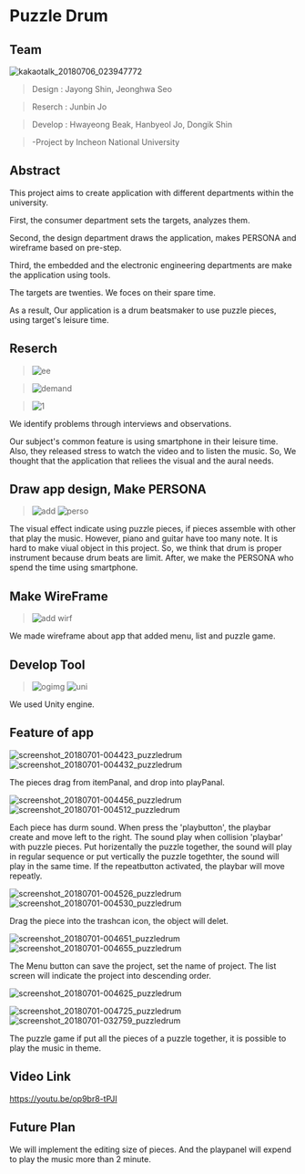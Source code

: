 Puzzle Drum
===================
**Team**
-
![kakaotalk_20180706_023947772](https://user-images.githubusercontent.com/29765871/42359115-1c363196-811b-11e8-948e-b8fda4efa16b.jpg)

>Design : Jayong Shin, Jeonghwa Seo

>Reserch : Junbin Jo

>Develop : Hwayeong Beak, Hanbyeol Jo, Dongik Shin

>-Project by Incheon National University


Abstract
----------
This project aims to create application with different departments within the university.

First, the consumer department sets the targets, analyzes them.

Second, the design department draws the application, makes PERSONA and wireframe based on pre-step.

Third, the embedded and the electronic engineering departments are make the application using tools.

The targets are twenties. We foces on their spare time.

As a result, Our application is a drum beatsmaker to use puzzle pieces, using target's leisure time.

Reserch
---------
>![ee](https://user-images.githubusercontent.com/29765871/42127529-5e43aa04-7cd5-11e8-8e7c-c6f519896e11.jpg)

>![demand](https://user-images.githubusercontent.com/29765871/42127531-61c10e9c-7cd5-11e8-98a9-ade6bafc9f6b.JPG)

>![1](https://user-images.githubusercontent.com/29765871/42127582-609d58bc-7cd6-11e8-9510-a47ba7320b75.JPG)

We identify problems through interviews and observations.


Our subject's common feature is using smartphone in their leisure time. Also, they released stress to watch the video and to listen the music. So, We thought that the application that reliees the visual and the aural needs.

Draw app design, Make PERSONA
-------------------------
>![add](https://user-images.githubusercontent.com/29765871/42127692-2817f540-7cd8-11e8-9e7f-7d26ec73a6b3.jpg)
>![perso](https://user-images.githubusercontent.com/29765871/42127660-b6731ffa-7cd7-11e8-93da-694d871219c4.png)

The visual effect indicate using puzzle pieces, if pieces assemble with other that play the music. However, piano and guitar have  too many note. It is hard to make viual object in this project. So, we think that drum is proper instrument because drum beats are limit. After, we make the PERSONA who spend the time using smartphone. 


Make WireFrame
--------------
>![add wirf](https://user-images.githubusercontent.com/29765871/42127765-7f55fafe-7cd9-11e8-96e2-26db4a433194.png)

We made wireframe about app that added menu, list and puzzle game.

Develop Tool
--------------
>![ogimg](https://user-images.githubusercontent.com/29765871/42127894-28468312-7cdb-11e8-9ac8-5a15cde499f9.jpg)
>![uni](https://user-images.githubusercontent.com/29765871/42127896-2a70f62c-7cdb-11e8-9249-0214d720112b.JPG)

We used Unity engine. 

Feature of app
-----------------
![screenshot_20180701-004423_puzzledrum](https://user-images.githubusercontent.com/29765871/42127984-05a63b48-7cdd-11e8-8963-8a0b599451cf.jpg)
![screenshot_20180701-004432_puzzledrum](https://user-images.githubusercontent.com/29765871/42127985-05d0c8e0-7cdd-11e8-8ef0-188fc5121f4e.jpg)

The pieces drag from itemPanal, and drop into playPanal.

![screenshot_20180701-004456_puzzledrum](https://user-images.githubusercontent.com/29765871/42127986-05f9bcdc-7cdd-11e8-8769-a02e69d5ec5c.jpg)
![screenshot_20180701-004512_puzzledrum](https://user-images.githubusercontent.com/29765871/42127987-062432dc-7cdd-11e8-8b0c-ca8e02719ce8.jpg)

Each piece has durm sound. When press the 'playbutton', the playbar create and move left to the right. The sound play when collision 'playbar' with puzzle pieces. Put horizentally the puzzle together, the sound will play in regular sequence or put vertically the puzzle togethter, the sound will play in the same time. If the repeatbutton activated, the playbar will move repeatly.

![screenshot_20180701-004526_puzzledrum](https://user-images.githubusercontent.com/29765871/42127988-064db238-7cdd-11e8-8770-ea61541244cf.jpg)
![screenshot_20180701-004530_puzzledrum](https://user-images.githubusercontent.com/29765871/42127989-06823cb0-7cdd-11e8-9443-13b479f494f3.jpg)

Drag the piece into the trashcan icon, the object will delet.

![screenshot_20180701-004651_puzzledrum](https://user-images.githubusercontent.com/29765871/42127991-06b2af58-7cdd-11e8-8bf0-c3e86096f163.jpg)
![screenshot_20180701-004655_puzzledrum](https://user-images.githubusercontent.com/29765871/42127992-06e594e0-7cdd-11e8-94da-6bcc63742fa8.jpg)

The Menu button can save the project, set the name of project. The list screen will indicate the project into descending order.

![screenshot_20180701-004625_puzzledrum](https://user-images.githubusercontent.com/29765871/42127993-0d09ccb0-7cdd-11e8-81b2-1dbcac7b86c3.jpg)

![screenshot_20180701-004725_puzzledrum](https://user-images.githubusercontent.com/29765871/42128108-0e346bb6-7cdf-11e8-9057-e1b40c0ae95f.jpg)
![screenshot_20180701-032759_puzzledrum](https://user-images.githubusercontent.com/29765871/42128112-18efd40a-7cdf-11e8-87b7-0b7d55d48e66.jpg)

The puzzle game if put all the pieces of a puzzle together, it is possible to play the music in theme.

Video Link
------------------

https://youtu.be/op9br8-tPJI

Future Plan
----------------

We will implement the editing size of pieces. And the playpanel will expend to play the music more than 2 minute.
